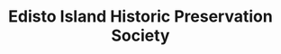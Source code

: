 ---
layout: repo
title: "Edisto Island Historic Preservation Society"
id: 2021
permalink: repos/2021/
---